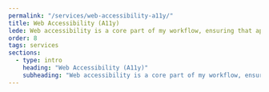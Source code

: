 ```yaml
---
permalink: "/services/web-accessibility-a11y/"
title: Web Accessibility (A11y)
lede: Web accessibility is a core part of my workflow, ensuring that applications are usable by as many people as possible. I implement semantic HTML, ARIA roles, keyboard navigation, and screen reader support to meet WCAG standards and create inclusive digital experiences.
order: 8
tags: services
sections:
  - type: intro
    heading: "Web Accessibility (A11y)"
    subheading: "Web accessibility is a core part of my workflow, ensuring that applications are usable by as many people as possible. I implement semantic HTML, ARIA roles, keyboard navigation, and screen reader support to meet WCAG standards and create inclusive digital experiences."
---
```

